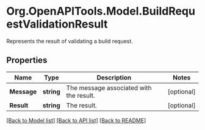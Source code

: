 # Org.OpenAPITools.Model.BuildRequestValidationResult
Represents the result of validating a build request.

## Properties

Name | Type | Description | Notes
------------ | ------------- | ------------- | -------------
**Message** | **string** | The message associated with the result. | [optional] 
**Result** | **string** | The result. | [optional] 

[[Back to Model list]](../README.md#documentation-for-models) [[Back to API list]](../README.md#documentation-for-api-endpoints) [[Back to README]](../README.md)

